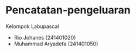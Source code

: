 # Pencatatan-pengeluaran
Kelompok Labupascal
- Rio Johanes (241401020)
- Muhammad Aryadefa (241401050)
